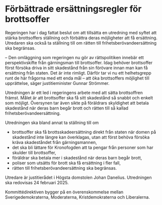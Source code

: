 # Förbättrade ersättningsregler för brottsoffer

Regeringen har i dag fattat beslut om att tillsätta en utredning med syftet att stärka brottsoffers ställning och förbättra deras möjligheter att få ersättning. Utredaren ska också ta ställning till om rätten till frihetsberövandeersättning ska begränsas.

– Den omläggning som regeringen nu gör av rättspolitiken innebär ett perspektivskifte från gärningsman till brottsoffer. Idag behöver brottsoffer först försöka driva in sitt skadestånd från sin förövare innan man kan få ersättning från staten. Det är inte rimligt. Därför tar vi nu ett helhetsgrepp runt de här frågorna med ett enda mål – att öka brottsoffers möjlighet till upprättelse, säger justitieminister Gunnar Strömmer.

Utredningen är ett led i regeringens arbete med att sätta brottsoffren främst. Målet är att brottsoffer ska få sitt skadestånd så snabbt och enkelt som möjligt. Översynen tar även sikte på föräldrars skyldighet att betala skadestånd när deras barn begår brott och rätten till så kallad frihetsberövandeersättning.

Utredningen ska bland annat ta ställning till om

* brottsoffer ska få brottsskadeersättning direkt från staten när domen på skadestånd inte längre kan överklagas, utan att först behöva försöka kräva skadeståndet från gärningsmannen,
* det ska bli lättare för Kronofogden att ta pengar från personer som har skulder till brottsoffer,
* föräldrar ska betala mer i skadestånd när deras barn begår brott,
* poliser som utsätts för brott ska få ersättning i fler fall,
* rätten till frihetsberövandeersättning ska begränsas.

Utredare är justitierådet i Högsta domstolen Johan Danelius. Utredningen ska redovisas 24 februari 2025.

Kommittédirektiven bygger på en överenskommelse mellan Sverigedemokraterna, Moderaterna, Kristdemokraterna och Liberalerna.
